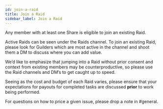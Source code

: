 ```yaml
---
id: join-a-raid
title: Join a Raid
sidebar_label: Join a Raid
---
```


Any member with at least one Share is eligible to join an existing Raid.

Active Raids can be seen under the Raids channel. To join an existing Raid, please look for Guilders which are most active in the channel and shoot them a DM to discuss where you can add value.

We’d like to emphasize that jumping into a Raid without prior consent and context from existing members may be counterproductive, so please use the Raid channels and DM’s to get caught up to speed.

Seeing as the cost and budget of each Raid varies, please ensure that your expectations for payouts for completed tasks are discussed **prior** to work being performed.

For questions on how to price a given issue, please drop a note in <span class='channels'>#general</span>.
